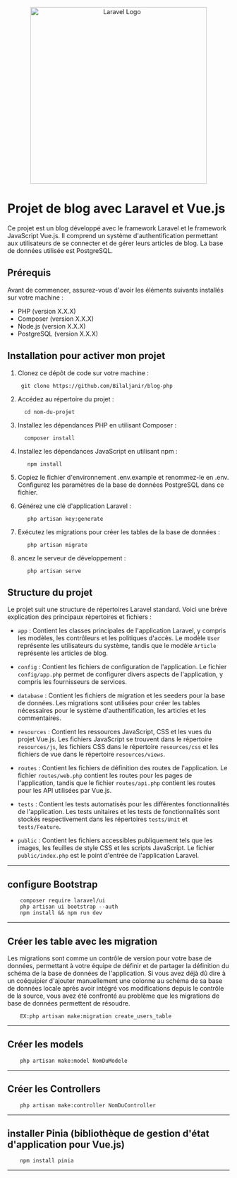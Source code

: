 <p align="center"><a href="https://laravel.com" target="_blank"><img src="https://raw.githubusercontent.com/laravel/art/master/logo-lockup/5%20SVG/2%20CMYK/1%20Full%20Color/laravel-logolockup-cmyk-red.svg" width="400" alt="Laravel Logo"></a></p>

# Projet de blog avec Laravel et Vue.js
Ce projet est un blog développé avec le framework Laravel et le framework JavaScript Vue.js. Il comprend un système d'authentification permettant aux utilisateurs de se connecter et de gérer leurs articles de blog. La base de données utilisée est PostgreSQL.

##  Prérequis
Avant de commencer, assurez-vous d'avoir les éléments suivants installés sur votre machine :
* PHP (version X.X.X)
* Composer (version X.X.X)
* Node.js (version X.X.X)
* PostgreSQL (version X.X.X)


## Installation pour activer mon projet

1. Clonez ce dépôt de code sur votre machine :

        git clone https://github.com/Bilaljanir/blog-php
2. Accédez au répertoire du projet :

         cd nom-du-projet

3. Installez les dépendances PHP en utilisant Composer :

         composer install

4. Installez les dépendances JavaScript en utilisant npm :
   
          npm install
 
5. Copiez le fichier d'environnement .env.example et renommez-le en .env. Configurez les paramètres de la base de données PostgreSQL dans ce fichier.
        

6. Générez une clé d'application Laravel :

          php artisan key:generate
7. Exécutez les migrations pour créer les tables de la base de données :

          php artisan migrate

8. ancez le serveur de développement :

          php artisan serve



## Structure du projet

Le projet suit une structure de répertoires Laravel standard. Voici une brève explication des principaux répertoires et fichiers :

- `app` : Contient les classes principales de l'application Laravel, y compris les modèles, les contrôleurs et les politiques d'accès. Le modèle `User` représente les utilisateurs du système, tandis que le modèle `Article` représente les articles de blog.


- `config` : Contient les fichiers de configuration de l'application. Le fichier `config/app.php` permet de configurer divers aspects de l'application, y compris les fournisseurs de services.


- `database` : Contient les fichiers de migration et les seeders pour la base de données. Les migrations sont utilisées pour créer les tables nécessaires pour le système d'authentification, les articles et les commentaires.


- `resources` : Contient les ressources JavaScript, CSS et les vues du projet Vue.js. Les fichiers JavaScript se trouvent dans le répertoire `resources/js`, les fichiers CSS dans le répertoire `resources/css` et les fichiers de vue dans le répertoire `resources/views`.


- `routes` : Contient les fichiers de définition des routes de l'application. Le fichier `routes/web.php` contient les routes pour les pages de l'application, tandis que le fichier `routes/api.php` contient les routes pour les API utilisées par Vue.js.


- `tests` : Contient les tests automatisés pour les différentes fonctionnalités de l'application. Les tests unitaires et les tests de fonctionnalités sont stockés respectivement dans les répertoires `tests/Unit` et `tests/Feature`.


- `public` : Contient les fichiers accessibles publiquement tels que les images, les feuilles de style CSS et les scripts JavaScript. Le fichier `public/index.php` est le point d'entrée de l'application Laravel.

---

##  configure Bootstrap 

        composer require laravel/ui
        php artisan ui bootstrap --auth
        npm install && npm run dev
---

## Créer les table avec les migration

Les migrations sont comme un contrôle de version pour votre base de données, permettant à votre équipe de définir et de partager la définition du schéma de la base de données de l'application. Si vous avez déjà dû dire à un coéquipier d'ajouter manuellement une colonne au schéma de sa base de données locale après avoir intégré vos modifications depuis le contrôle de la source, vous avez été confronté au problème que les migrations de base de données permettent de résoudre.

        EX:php artisan make:migration create_users_table
---
## Créer les models

        php artisan make:model NomDuModele

---

## Créer les Controllers

        php artisan make:controller NomDuController

---

## installer Pinia (bibliothèque de gestion d'état d'application pour Vue.js)

        npm install pinia

---

